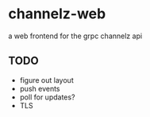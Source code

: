 # channelz-web

a web frontend for the grpc channelz api

## TODO

* figure out layout
* push events
* poll for updates?
* TLS
